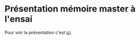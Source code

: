 # Présentation mémoire master à l'ensai

Pour voir la présentation c'est [ici](https://laurentc35.github.io/presentation-master-ensai/)
